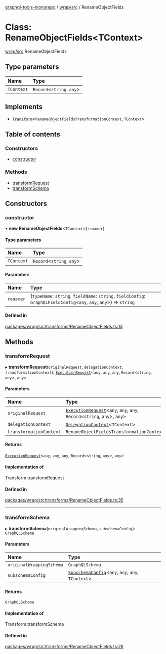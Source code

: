 [graphql-tools-monorepo](../README) / [wrap/src](../modules/wrap_src) / RenameObjectFields

# Class: RenameObjectFields<TContext\>

[wrap/src](../modules/wrap_src).RenameObjectFields

## Type parameters

| Name       | Type                       |
| :--------- | :------------------------- |
| `TContext` | `Record`\<`string`, `any`> |

## Implements

- [`Transform`](/docs/api/interfaces/delegate_src.Transform)\<`RenameObjectFieldsTransformationContext`,
  `TContext`>

## Table of contents

### Constructors

- [constructor](wrap_src.RenameObjectFields#constructor)

### Methods

- [transformRequest](wrap_src.RenameObjectFields#transformrequest)
- [transformSchema](wrap_src.RenameObjectFields#transformschema)

## Constructors

### constructor

• **new RenameObjectFields**<`TContext`\>(`renamer`)

#### Type parameters

| Name       | Type                       |
| :--------- | :------------------------- |
| `TContext` | `Record`\<`string`, `any`> |

#### Parameters

| Name      | Type                                                                                                                 |
| :-------- | :------------------------------------------------------------------------------------------------------------------- |
| `renamer` | (`typeName`: `string`, `fieldName`: `string`, `fieldConfig`: `GraphQLFieldConfig`\<`any`, `any`, `any`>) => `string` |

#### Defined in

[packages/wrap/src/transforms/RenameObjectFields.ts:13](https://github.com/ardatan/graphql-tools/blob/master/packages/wrap/src/transforms/RenameObjectFields.ts#L13)

## Methods

### transformRequest

▸ **transformRequest**(`originalRequest`, `delegationContext`, `transformationContext`):
[`ExecutionRequest`](/docs/api/interfaces/utils_src.ExecutionRequest)\<`any`, `any`, `any`,
`Record`\<`string`, `any`>, `any`>

#### Parameters

| Name                    | Type                                                                                                                           |
| :---------------------- | :----------------------------------------------------------------------------------------------------------------------------- |
| `originalRequest`       | [`ExecutionRequest`](/docs/api/interfaces/utils_src.ExecutionRequest)\<`any`, `any`, `any`, `Record`\<`string`, `any`>, `any`> |
| `delegationContext`     | [`DelegationContext`](/docs/api/interfaces/delegate_src.DelegationContext)\<`TContext`>                                        |
| `transformationContext` | `RenameObjectFieldsTransformationContext`                                                                                      |

#### Returns

[`ExecutionRequest`](/docs/api/interfaces/utils_src.ExecutionRequest)\<`any`, `any`, `any`,
`Record`\<`string`, `any`>, `any`>

#### Implementation of

Transform.transformRequest

#### Defined in

[packages/wrap/src/transforms/RenameObjectFields.ts:35](https://github.com/ardatan/graphql-tools/blob/master/packages/wrap/src/transforms/RenameObjectFields.ts#L35)

---

### transformSchema

▸ **transformSchema**(`originalWrappingSchema`, `subschemaConfig`): `GraphQLSchema`

#### Parameters

| Name                     | Type                                                                                                     |
| :----------------------- | :------------------------------------------------------------------------------------------------------- |
| `originalWrappingSchema` | `GraphQLSchema`                                                                                          |
| `subschemaConfig`        | [`SubschemaConfig`](/docs/api/interfaces/delegate_src.SubschemaConfig)\<`any`, `any`, `any`, `TContext`> |

#### Returns

`GraphQLSchema`

#### Implementation of

Transform.transformSchema

#### Defined in

[packages/wrap/src/transforms/RenameObjectFields.ts:28](https://github.com/ardatan/graphql-tools/blob/master/packages/wrap/src/transforms/RenameObjectFields.ts#L28)
